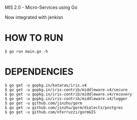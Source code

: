 MIS 2.0 - Micro-Services using Go

Now integrated with jenkisn

# HOW TO RUN

```
$ go run main.go -h
```

# DEPENDENCIES

```
$ go get -u gopkg.in/kataras/iris.v4
$ go get -u gopkg.in/iris-contrib/middleware.v4/secure
$ go get -u gopkg.in/iris-contrib/middleware.v4/recovery
$ go get -u gopkg.in/iris-contrib/middleware.v4/logger
$ go get -u github.com/jinzhu/gorm
$ go get -u github.com/jinzhu/gorm/dialects/postgres
$ go get -u github.com/nferruzzi/gormGIS
```
